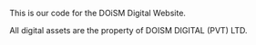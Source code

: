 This is our code for the DOiSM Digital Website.

All digital assets are the property of DOISM DIGITAL (PVT) LTD.